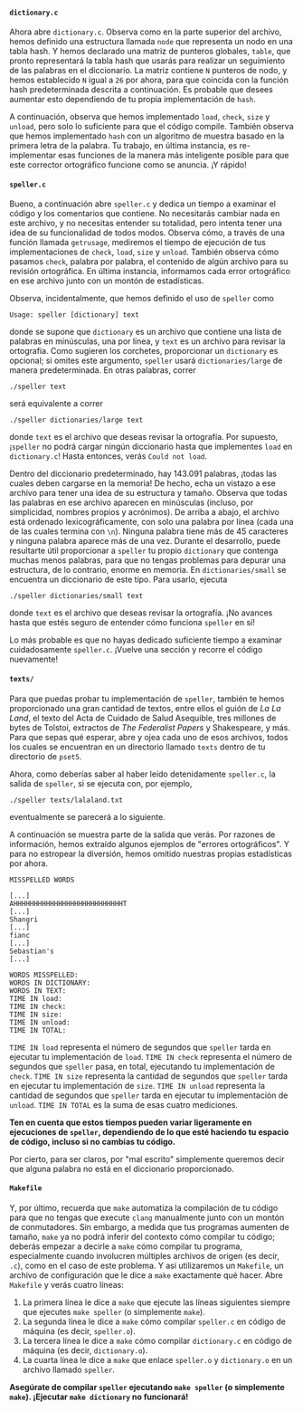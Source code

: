 #### `dictionary.c`

Ahora abre `dictionary.c`. Observa como en la parte superior del archivo, hemos definido una estructura llamada `node` que representa un nodo en una tabla hash. Y hemos declarado una matriz de punteros globales, `table`, que pronto representará la tabla hash que usarás para realizar un seguimiento de las palabras en el diccionario. La matriz contiene `N` punteros de nodo, y hemos establecido `N` igual a `26` por ahora, para que coincida con la función hash predeterminada descrita a continuación. Es probable que desees aumentar esto dependiendo de tu propia implementación de `hash`.

A continuación, observa que hemos implementado `load`, `check`, `size` y `unload`, pero solo lo suficiente para que el código compile. También observa que hemos implementado `hash` con un algoritmo de muestra basado en la primera letra de la palabra. Tu trabajo, en última instancia, es re-implementar esas funciones de la manera más inteligente posible para que este corrector ortográfico funcione como se anuncia. ¡Y rápido!

#### `speller.c`

Bueno, a continuación abre `speller.c` y dedica un tiempo a examinar el código y los comentarios que contiene. No necesitarás cambiar nada en este archivo, y no necesitas entender su totalidad, pero intenta tener una idea de su funcionalidad de todos modos. Observa cómo, a través de una función llamada `getrusage`, mediremos el tiempo de ejecución de tus implementaciones de `check`, `load`, `size` y `unload`. También observa cómo pasamos `check`, palabra por palabra, el contenido de algún archivo para su revisión ortográfica. En última instancia, informamos cada error ortográfico en ese archivo junto con un montón de estadísticas.

Observa, incidentalmente, que hemos definido el uso de `speller` como

    Usage: speller [dictionary] text
    

donde se supone que `dictionary` es un archivo que contiene una lista de palabras en minúsculas, una por línea, y `text` es un archivo para revisar la ortografía. Como sugieren los corchetes, proporcionar un `dictionary` es opcional; si omites este argumento, `speller` usará `dictionaries/large` de manera predeterminada. En otras palabras, correr

    ./speller text
    

será equivalente a correr

    ./speller dictionaries/large text
    

donde `text` es el archivo que deseas revisar la ortografía. Por supuesto, ¡`speller` no podrá cargar ningún diccionario hasta que implementes `load` en` dictionary.c`! Hasta entonces, verás `Could not load`.

Dentro del diccionario predeterminado, hay 143.091 palabras, ¡todas las cuales deben cargarse en la memoria! De hecho, echa un vistazo a ese archivo para tener una idea de su estructura y tamaño. Observa que todas las palabras en ese archivo aparecen en minúsculas (incluso, por simplicidad, nombres propios y acrónimos). De arriba a abajo, el archivo está ordenado lexicográficamente, con solo una palabra por línea (cada una de las cuales termina con `\n`). Ninguna palabra tiene más de 45 caracteres y ninguna palabra aparece más de una vez. Durante el desarrollo, puede resultarte útil proporcionar a `speller` tu propio `dictionary` que contenga muchas menos palabras, para que no tengas problemas para depurar una estructura, de lo contrario, enorme en memoria. En `dictionaries/small` se encuentra un diccionario de este tipo. Para usarlo, ejecuta

    ./speller dictionaries/small text
    

donde `text` es el archivo que deseas revisar la ortografía. ¡No avances hasta que estés seguro de entender cómo funciona `speller` en sí!

Lo más probable es que no hayas dedicado suficiente tiempo a examinar cuidadosamente `speller.c`. ¡Vuelve una sección y recorre el código nuevamente!

#### `texts/`

Para que puedas probar tu implementación de `speller`, también te hemos proporcionado una gran cantidad de textos, entre ellos el guión de _La La Land_, el texto del Acta de Cuidado de Salud Asequible, tres millones de bytes de Tolstoi, extractos de _The Federalist Papers_ y Shakespeare, y más. Para que sepas qué esperar, abre y ojea cada uno de esos archivos, todos los cuales se encuentran en un directorio llamado `texts` dentro de tu directorio de `pset5`.

Ahora, como deberías saber al haber leído detenidamente `speller.c`, la salida de `speller`, si se ejecuta con, por ejemplo,

    ./speller texts/lalaland.txt
    

eventualmente se parecerá a lo siguiente.

A continuación se muestra parte de la salida que verás. Por razones de información, hemos extraído algunos ejemplos de "errores ortográficos". Y para no estropear la diversión, hemos omitido nuestras propias estadísticas por ahora.

    MISSPELLED WORDS
    
    [...]
    AHHHHHHHHHHHHHHHHHHHHHHHHHHHT
    [...]
    Shangri
    [...]
    fianc
    [...]
    Sebastian's
    [...]
    
    WORDS MISSPELLED:
    WORDS IN DICTIONARY:
    WORDS IN TEXT:
    TIME IN load:
    TIME IN check:
    TIME IN size:
    TIME IN unload:
    TIME IN TOTAL:
    

`TIME IN load` representa el número de segundos que `speller` tarda en ejecutar tu implementación de `load`. `TIME IN check` representa el número de segundos que `speller` pasa, en total, ejecutando tu implementación de `check`. `TIME IN size` representa la cantidad de segundos que `speller` tarda en ejecutar tu implementación de `size`. `TIME IN unload` representa la cantidad de segundos que `speller` tarda en ejecutar tu implementación de `unload`. `TIME IN TOTAL` es la suma de esas cuatro mediciones.

**Ten en cuenta que estos tiempos pueden variar ligeramente en ejecuciones de `speller`, dependiendo de lo que esté haciendo tu espacio de código, incluso si no cambias tu código.**

Por cierto, para ser claros, por "mal escrito" simplemente queremos decir que alguna palabra no está en el diccionario proporcionado.

#### `Makefile`

Y, por último, recuerda que `make` automatiza la compilación de tu código para que no tengas que execute `clang` manualmente junto con un montón de conmutadores. Sin embargo, a medida que tus programas aumenten de tamaño, `make` ya no podrá inferir del contexto cómo compilar tu código; deberás empezar a decirle a `make` cómo compilar tu programa, especialmente cuando involucren múltiples archivos de origen (es decir, `.c`), como en el caso de este problema. Y así utilizaremos un `Makefile`, un archivo de configuración que le dice a `make` exactamente qué hacer. Abre `Makefile` y verás cuatro líneas:

1.  La primera línea le dice a `make` que ejecute las líneas siguientes siempre que ejecutes `make speller` (o simplemente `make`).
2.  La segunda línea le dice a `make` cómo compilar `speller.c` en código de máquina (es decir, `speller.o`).
3.  La tercera línea le dice a `make` cómo compilar `dictionary.c` en código de máquina (es decir, `dictionary.o`).
4.  La cuarta línea le dice a `make` que enlace `speller.o` y `dictionary.o` en un archivo llamado `speller`.

**Asegúrate de compilar `speller` ejecutando `make speller` (o simplemente `make`). ¡Ejecutar `make dictionary` no funcionará!**